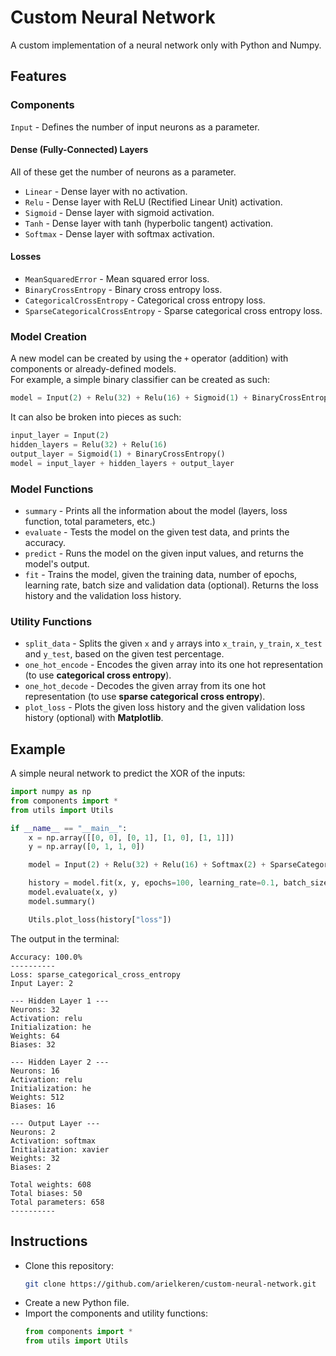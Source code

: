 # Custom Neural Network

A custom implementation of a neural network only with Python and Numpy.

## Features

### Components

`Input` - Defines the number of input neurons as a parameter.

#### Dense (Fully-Connected) Layers

All of these get the number of neurons as a parameter.

- `Linear` - Dense layer with no activation.
- `Relu` - Dense layer with ReLU (Rectified Linear Unit) activation.
- `Sigmoid` - Dense layer with sigmoid activation.
- `Tanh` - Dense layer with tanh (hyperbolic tangent) activation.
- `Softmax` - Dense layer with softmax activation.

#### Losses

- `MeanSquaredError` - Mean squared error loss.
- `BinaryCrossEntropy` - Binary cross entropy loss.
- `CategoricalCrossEntropy` - Categorical cross entropy loss.
- `SparseCategoricalCrossEntropy` - Sparse categorical cross entropy loss.

### Model Creation

A new model can be created by using the `+` operator (addition) with components or already-defined models.<br>
For example, a simple binary classifier can be created as such:<br>
```py
model = Input(2) + Relu(32) + Relu(16) + Sigmoid(1) + BinaryCrossEntropy()
```
It can also be broken into pieces as such:
```py
input_layer = Input(2)
hidden_layers = Relu(32) + Relu(16)
output_layer = Sigmoid(1) + BinaryCrossEntropy()
model = input_layer + hidden_layers + output_layer
```

### Model Functions

- `summary` - Prints all the information about the model (layers, loss function, total parameters, etc.)
- `evaluate` - Tests the model on the given test data, and prints the accuracy.
- `predict` - Runs the model on the given input values, and returns the model's output.
- `fit` - Trains the model, given the training data, number of epochs, learning rate, batch size and validation data (optional). Returns the loss history and the validation loss history.

### Utility Functions

- `split_data` - Splits the given `x` and `y` arrays into `x_train`, `y_train`, `x_test` and `y_test`, based on the given test percentage.
- `one_hot_encode` - Encodes the given array into its one hot representation (to use **categorical cross entropy**).
- `one_hot_decode` - Decodes the given array from its one hot representation (to use **sparse categorical cross entropy**).
- `plot_loss` - Plots the given loss history and the given validation loss history (optional) with **Matplotlib**.

## Example

A simple neural network to predict the XOR of the inputs:
```py
import numpy as np
from components import *
from utils import Utils

if __name__ == "__main__":
    x = np.array([[0, 0], [0, 1], [1, 0], [1, 1]])
    y = np.array([0, 1, 1, 0])

    model = Input(2) + Relu(32) + Relu(16) + Softmax(2) + SparseCategoricalCrossEntropy()

    history = model.fit(x, y, epochs=100, learning_rate=0.1, batch_size=4)
    model.evaluate(x, y)
    model.summary()

    Utils.plot_loss(history["loss"])
```
The output in the terminal:
```
Accuracy: 100.0%
----------
Loss: sparse_categorical_cross_entropy
Input Layer: 2

--- Hidden Layer 1 ---
Neurons: 32
Activation: relu
Initialization: he
Weights: 64
Biases: 32

--- Hidden Layer 2 ---
Neurons: 16
Activation: relu
Initialization: he
Weights: 512
Biases: 16

--- Output Layer ---
Neurons: 2
Activation: softmax
Initialization: xavier
Weights: 32
Biases: 2

Total weights: 608
Total biases: 50
Total parameters: 658
----------
```

## Instructions

- Clone this repository:
   ```bash
   git clone https://github.com/arielkeren/custom-neural-network.git
   ```
- Create a new Python file.
- Import the components and utility functions:
   ```py
   from components import *
   from utils import Utils
   ```
